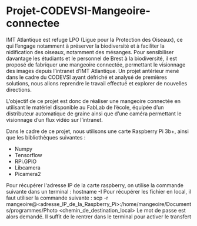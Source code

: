 # Projet-CODEVSI-Mangeoire-connectee
IMT Atlantique est refuge LPO (Ligue pour la Protection des Oiseaux), ce qui l’engage notamment à préserver la
biodiversité et à faciliter la nidification des oiseaux, notamment des mésanges. Pour sensibiliser davantage les
étudiants et le personnel de Brest à la biodiversité, il est proposé de fabriquer une mangeoire connectée,
permettant le visionnage des images depuis l’intranet d’IMT Atlantique. Un projet antérieur mené dans le
cadre du CODEVSI ayant défriché et analysé de premières solutions, nous allons reprendre le travail effectué et
explorer de nouvelles directions.

L’objectif de ce projet est donc de réaliser une mangeoire connectée en utilisant le matériel disponible au
FabLab de l’école, équipée d’un distributeur automatique de graine ainsi que d’une caméra permettant le
visionnage d’un flux vidéo sur l’intranet.

Dans le cadre de ce projet, nous utilisons une carte Raspberry Pi 3b+, ainsi que les bibliothèques suivantes :
- Numpy
- Tensorflow
- RPi.GPIO
- Libcamera
- Picamera2


Pour récupérer l'adresse IP de la carte raspberry, on utilise la commande suivante dans un terminal : hostname -I
Pour récupérer les fichier en local, il faut utiliser la commande suivante :
scp -r mangeoire@<adresse_IP_de_la_Raspberry_Pi>:/home/mangeoire/Documents/programmes/Photo <chemin_de_destination_local>
Le mot de passe est alors demandé. Il suffit de le rentrer dans le terminal pour activer le transfert


